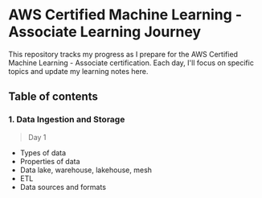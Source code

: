 # AWS Certified Machine Learning - Associate Learning Journey
This repository tracks my progress as I prepare for the AWS Certified Machine Learning - Associate certification. Each day, I'll focus on specific topics and update my learning notes here.

## Table of contents
### 1. Data Ingestion and Storage
> Day 1
- Types of data
- Properties of data
- Data lake, warehouse, lakehouse, mesh
- ETL
- Data sources and formats
